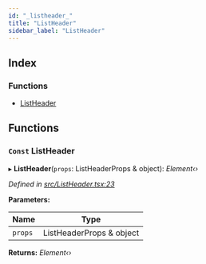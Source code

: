 ```yaml
---
id: "_listheader_"
title: "ListHeader"
sidebar_label: "ListHeader"
---
```


## Index

### Functions

* [ListHeader](_listheader_.md#const-listheader)

## Functions

### `Const` ListHeader

▸ **ListHeader**(`props`: ListHeaderProps & object): *Element‹›*

*Defined in [src/ListHeader.tsx:23](https://github.com/tarojsx/ui/blob/bc31158/src/ListHeader.tsx#L23)*

**Parameters:**

Name | Type |
------ | ------ |
`props` | ListHeaderProps & object |

**Returns:** *Element‹›*
